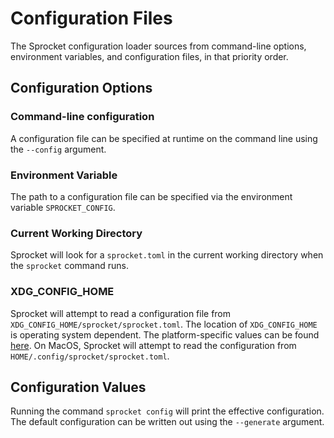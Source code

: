 # Configuration Files

The Sprocket configuration loader sources from command-line options, environment variables, and configuration files, in that priority order.

## Configuration Options

### Command-line configuration

A configuration file can be specified at runtime on the command line using the `--config` argument.

### Environment Variable

The path to a configuration file can be specified via the environment variable `SPROCKET_CONFIG`.

### Current Working Directory

Sprocket will look for a `sprocket.toml` in the current working directory when the `sprocket` command runs.

### XDG_CONFIG_HOME

Sprocket will attempt to read a configuration file from `XDG_CONFIG_HOME/sprocket/sprocket.toml`. The location of `XDG_CONFIG_HOME` is operating system dependent. The platform-specific values can be found [here](https://docs.rs/dirs/latest/dirs/fn.config_dir.html). On MacOS, Sprocket will attempt to read the configuration from `HOME/.config/sprocket/sprocket.toml`.

## Configuration Values

Running the command `sprocket config` will print the effective configuration. The default configuration can be written out using the `--generate` argument.